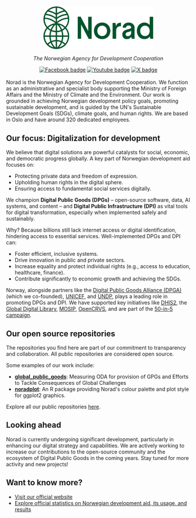 <p align="center">
  <a href="https://www.norad.no/">
    <img src="assets/norad_logo-green.png" alt="Norad Logo" width="300"/>
  </a>
</p>

<p align="center"><i>The Norwegian Agency for Development Cooperation</i></p>

<div id="badges" align="center">
  <a href="https://www.facebook.com/Norad"><img src="https://img.shields.io/badge/Facebook-_-blue?style=social&logo=facebook" alt="Facebook badge"/></a>
  <a href="https://www.youtube.com/norad"><img src="https://img.shields.io/badge/Youtube-_-_?style=social&logo=youtube" alt="Youtube badge"/></a>
  <a href="https://x.com/noradno"><img src="https://img.shields.io/badge/X-_-blue?style=social&logo=x" alt="X badge"/></a>
</div>
<br>
Norad is the Norwegian Agency for Development Cooperation. We function as an administrative and specialist body supporting the Ministry of Foreign Affairs and the Ministry of Climate and the Environment. Our work is grounded in achieving Norwegian development policy goals, promoting sustainable development, and is guided by the UN's Sustainable Development Goals (SDGs), climate goals, and human rights. We are based in Oslo and have around 320 dedicated employees.

## Our focus: Digitalization for development

We believe that digital solutions are powerful catalysts for social, economic, and democratic progress globally. A key part of Norwegian development aid focuses on:

* Protecting private data and freedom of expression.
* Upholding human rights in the digital sphere.
* Ensuring access to fundamental social services digitally.

We champion **Digital Public Goods (DPGs)** – open-source software, data, AI systems, and content – and **Digital Public Infrastructure (DPI)** as vital tools for digital transformation, especially when implemented safely and sustainably.

Why? Because billions still lack internet access or digital identification, hindering access to essential services. Well-implemented DPGs and DPI can:

* Foster efficient, inclusive systems.
* Drive innovation in public and private sectors.
* Increase equality and protect individual rights (e.g., access to education, healthcare, finance).
* Contribute significantly to economic growth and achieving the SDGs.

Norway, alongside partners like the [Digital Public Goods Alliance (DPGA)](https://www.digitalpublicgoods.net/map) (which we co-founded), [UNICEF](https://www.unicef.no/), and [UNDP](https://www.undp.org/), plays a leading role in promoting DPGs and DPI. We have supported key initiatives like [DHIS2](https://dhis2.org/), the [Global Digital Library](https://digitallibrary.io/), [MOSIP](https://www.mosip.io/), [OpenCRVS](https://www.opencrvs.org/), and are part of the [50-in-5 campaign](https://50in5.net/).

## Our open source repositories

The repositories you find here are part of our commitment to transparency and collaboration. All public repositories are considered open source.

Some examples of our work include:
* **[global_public_goods](https://github.com/noradno/global_public_goods)**: Measuring ODA for provision of GPGs and Efforts to Tackle Consequences of Global Challenges
* **[noradplot](https://github.com/noradno/noradplot)**: An R package providing Norad's colour palette and plot style for ggplot2 graphics.

Explore all our public repositories [here](https://github.com/orgs/noradno/repositories).

## Looking ahead

Norad is currently undergoing significant development, particularly in enhancing our digital strategy and capabilities. We are actively working to increase our contributions to the open-source community and the ecosystem of Digital Public Goods in the coming years. Stay tuned for more activity and new projects!

## Want to know more?
- [Visit our official website](https://www.norad.no/)
- [Explore official statistics on Norwegian development aid, its usage, and results](https://resultater.norad.no/)
